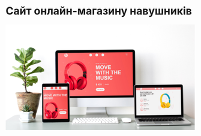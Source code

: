# Сайт онлайн-магазину навушників
![Иллюстрация к проекту](https://github.com/conquerCodeGit/headphones/blob/main/preview.jpg)
